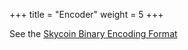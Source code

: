 +++
title = "Encoder"
weight = 5
+++

See the [Skycoin Binary Encoding Format](https://github.com/SkycoinProject/skycoin/wiki/Skycoin-Binary-Encoding-Format)

